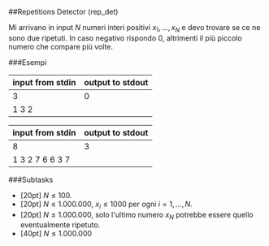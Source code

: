 ##Repetitions Detector (rep_det)

Mi arrivano in input $N$ numeri interi positivi $x_1, \ldots, x_N$ e devo trovare se ce ne sono due ripetuti. In caso negativo rispondo $0$, altrimenti il più piccolo numero che compare più volte.

###Esempi

|input from stdin | output to stdout |
|---|---|
|3  | 0 |
|1 3 2 | |

|input from stdin | output to stdout |
|---|---|
|8  | 3 |
|1 3 2 7 6 6 3 7 | |



###Subtasks

* [20pt]   $N \leq 100$.
* [20pt]   $N \leq 1.000.000$, $x_i \leq 1000$ per ogni $i=1,\ldots,N$.
* [20pt]   $N \leq 1.000.000$, solo l'ultimo numero $x_N$ potrebbe essere quello eventualmente ripetuto.
* [40pt]   $N \leq 1.000.000$
